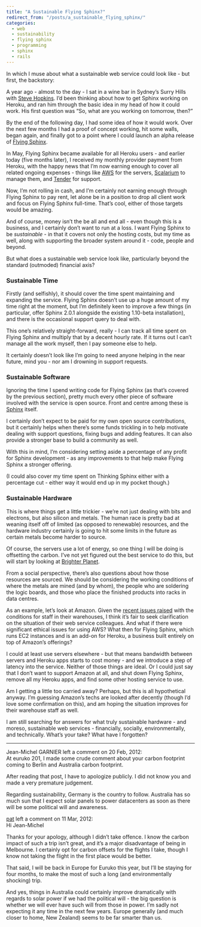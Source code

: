 ```yaml
---
title: "A Sustainable Flying Sphinx?"
redirect_from: "/posts/a_sustainable_flying_sphinx/"
categories:
  - web
  - sustainability
  - flying sphinx
  - programming
  - sphinx
  - rails
---
```

In which I muse about what a sustainable web service could look like -
but first, the backstory:

A year ago - almost to the day - I sat in a wine bar in Sydney’s Surry
Hills with [Steve Hopkins](http://www.thesquigglyline.com/). I’d been
thinking about how to get Sphinx working on Heroku, and ran him through
the basic idea in my head of how it could work. His first question was
“So, what are you working on tomorrow, then?”

By the end of the following day, I had some idea of how it would work.
Over the next few months I had a proof of concept working, hit some
walls, began again, and finally got to a point where I could launch an
alpha release of [Flying Sphinx](http://flying-sphinx.com).

In May, Flying Sphinx became available for all Heroku users - and
earlier today (five months later), I received my monthly provider
payment from Heroku, with the happy news that I’m now earning enough to
cover all related ongoing expenses - things like
[AWS](http://aws.amazon.com/) for the servers,
[Scalarium](http://www.scalarium.com/) to manage them, and
[Tender](http://tenderapp.com/) for support.

Now, I’m not rolling in cash, and I’m certainly not earning enough
through Flying Sphinx to pay rent, let alone be in a position to drop
all client work and focus on Flying Sphinx full-time. That’s cool,
either of those targets would be amazing.

And of course, money isn’t the be all and end all - even though this is
a business, and I certainly don’t want to run at a loss. I want Flying
Sphinx to be *sustainable* - in that it covers not only the hosting
costs, but my time as well, along with supporting the broader system
around it - code, people and beyond.

But what does a sustainable web service look like, particularly beyond
the standard (outmoded) financial axis?

### Sustainable Time

Firstly (and selfishly), it should cover the time spent maintaining and
expanding the service. Flying Sphinx doesn’t use up a huge amount of my
time right at the moment, but I’m definitely keen to improve a few
things (in particular, offer Sphinx 2.0.1 alongside the existing
1.10-beta installation), and there is the occasional support query to
deal with.

This one’s relatively straight-forward, really - I can track all time
spent on Flying Sphinx and multiply that by a decent hourly rate. If it
turns out I can’t manage all the work myself, then I pay someone else to
help.

It certainly doesn’t look like I’m going to need anyone helping in the
near future, mind you - nor am I drowning in support requests.

### Sustainable Software

Ignoring the time I spend writing code for Flying Sphinx (as that’s
covered by the previous section), pretty much every other piece of
software involved with the service is open source. Front and centre
among these is [Sphinx](http://sphinxsearch.com) itself.

I certainly don’t expect to be paid for my own open source
contributions, but it certainly helps when there’s some funds trickling
in to help motivate dealing with support questions, fixing bugs and
adding features. It can also provide a stronger base to build a
community as well.

With this in mind, I’m considering setting aside a percentage of any
profit for Sphinx development - as any improvements to that help make
Flying Sphinx a stronger offering.

(I could also cover my time spent on Thinking Sphinx either with a
percentage cut - either way it would end up in my pocket though.)

### Sustainable Hardware

This is where things get a little trickier - we’re not just dealing with
bits and electrons, but also silicon and metals. The human race is
pretty bad at weaning itself off of limited (as opposed to renewable)
resources, and the hardware industry certainly is going to hit some
limits in the future as certain metals become harder to source.

Of course, the servers use a lot of energy, so one thing I will be doing
is offsetting the carbon. I’ve not yet figured out the best service to
do this, but will start by looking at [Brighter
Planet](http://brighterplanet.com/).

From a social perspective, there’s also questions about how those
resources are sourced. We should be considering the working conditions
of where the metals are mined (and by whom), the people who are
soldering the logic boards, and those who place the finished products
into racks in data centres.

As an example, let’s look at Amazon. Given the [recent issues
raised](http://www.mcall.com/news/local/amazon/) with the conditions for
staff in their warehouses, I think it’s fair to seek clarification on
the situation of their web service colleagues. And what if there were
significant ethical issues for using AWS? What then for Flying Sphinx,
which runs EC2 instances and is an add-on for Heroku, a business built
entirely on top of Amazon’s offerings?

I could at least use servers elsewhere - but that means bandwidth
between servers and Heroku apps starts to cost money - and we introduce
a step of latency into the service. Neither of those things are ideal.
Or I could just say that I don’t want to support Amazon at all, and shut
down Flying Sphinx, remove all my Heroku apps, and find some other
hosting service to use.

Am I getting a little too carried away? Perhaps, but this is all
hypothetical anyway. I’m guessing Amazon’s techs are looked after
decently (though I’d love some confirmation on this), and am hoping the
situation improves for their warehouse staff as well.

I am still searching for answers for what truly sustainable hardware -
and moreso, sustainable web services - financially, socially,
environmentally, and technically. What’s your take? What have I
forgotten?

------------------------------------------------------------------------

<div class="comments">
<div class="comment-author">
Jean-Michel GARNIER left a comment on 20 Feb, 2012:</div>

<div class="comment" markdown="1">
At euruko 201, I made some crude comment about your carbon footprint
coming to Berlin and Australia carbon footprint.

After reading that post, I have to apologize publicly. I did not know
you and made a very premature judgement.

Regarding sustainability, Germany is the country to follow. Australia
has so much sun that I expect solar panels to power datacenters as soon
as there will be some political will and awareness.

</div>
<div class="comment-author">
<a href="http://freelancing-gods.com">pat</a> left a comment on 11 Mar,
2012:</div>

<div class="comment" markdown="1">
Hi Jean-Michel

Thanks for your apology, although I didn’t take offence. I know the
carbon impact of such a trip isn’t great, and it’s a major disadvantage
of being in Melbourne. I certainly opt for carbon offsets for the
flights I take, though I know not taking the flight in the first place
would be better.

That said, I will be back in Europe for Euruko this year, but I’ll be
staying for four months, to make the most of such a long (and
environmentally shocking) trip.

And yes, things in Australia could certainly improve dramatically with
regards to solar power if we had the political will - the big question
is whether we will ever have such will from those in power. I’m sadly
not expecting it any time in the next few years. Europe generally (and
much closer to home, New Zealand) seems to be far smarter than us.

</div>
</div>

